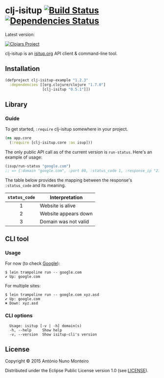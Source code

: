 # clj-isitup [![Build Status](https://travis-ci.org/anmonteiro/isitup.svg)](https://travis-ci.org/anmonteiro/isitup) [![Dependencies Status](http://jarkeeper.com/anmonteiro/isitup/status.svg)](http://jarkeeper.com/anmonteiro/isitup)

Latest version:

[![Clojars Project](http://clojars.org/clj-isitup/latest-version.svg)](http://clojars.org/clj-isitup)

clj-isitup is an [isitup.org](http://isitup.org) API client & command-line tool.

## Installation

```clojure
(defproject clj-isitup-example "1.2.3"
  :dependencies [[org.clojure/clojure "1.7.0"]
                 [clj-isitup "0.5.1"]])
```

## Library

### Guide

To get started, `:require` clj-isitup somewhere in your project.

```clojure
(ns app.core
  (:require [clj-isitup.core :as isup]))
```

The only public API call as of the current version is `run-status`. Here's an example of usage:

```clojure
(isup/run-status "google.com")
;; => {:domain "google.com", :port 80, :status_code 1, :response_ip "216.58.211.206", :response_code 302, :response_time 0.085}
```

The table below provides the mapping between the response's `:status_code` and its meaning.

| `status_code` |    Interpretation    |
| :-----------: | -------------------- |
|       1       | Website is alive     |
|       2       | Website appears down |
|       3       | Domain was not valid |


## CLI tool

### Usage

For now (to check [Google](http://google.com)):

    $ lein trampoline run -- google.com
    ✔ Up: google.com

For multiple sites:

    $ lein trampoline run -- google.com xyz.asd
    ✔ Up: google.com
    ✖ Down: xyz.asd

### CLI options

```shell
  Usage: isitup [-v | -h] domain(s)
  -h, --help     Show help
  -v, --version  Show isitup-cli's version
```


## License

Copyright © 2015 António Nuno Monteiro

Distributed under the Eclipse Public License version 1.0 (see [LICENSE](./LICENSE)).
